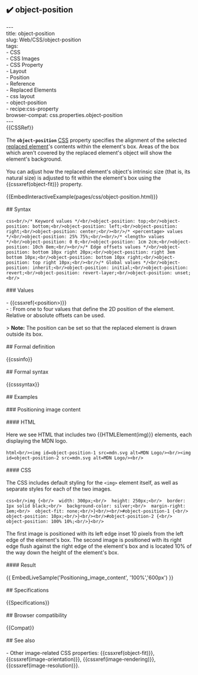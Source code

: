 ## ✔️ object-position 
 ---<br/>title: object-position<br/>slug: Web/CSS/object-position<br/>tags:<br/>  - CSS<br/>  - CSS Images<br/>  - CSS Property<br/>  - Layout<br/>  - Position<br/>  - Reference<br/>  - Replaced Elements<br/>  - css layout<br/>  - object-position<br/>  - recipe:css-property<br/>browser-compat: css.properties.object-position<br/>---<br/>{{CSSRef}}<br/><br/>The **`object-position`** [CSS](/en-US/docs/Web/CSS) property specifies the alignment of the selected [replaced element](/en-US/docs/Web/CSS/Replaced_element)'s contents within the element's box. Areas of the box which aren't covered by the replaced element's object will show the element's background.<br/><br/>You can adjust how the replaced element's object's intrinsic size (that is, its natural size) is adjusted to fit within the element's box using the {{cssxref(object-fit)}} property.<br/><br/>{{EmbedInteractiveExample(pages/css/object-position.html)}}<br/><br/>## Syntax<br/><br/>```css<br/>/* Keyword values */<br/>object-position: top;<br/>object-position: bottom;<br/>object-position: left;<br/>object-position: right;<br/>object-position: center;<br/><br/>/* <percentage> values */<br/>object-position: 25% 75%;<br/><br/>/* <length> values */<br/>object-position: 0 0;<br/>object-position: 1cm 2cm;<br/>object-position: 10ch 8em;<br/><br/>/* Edge offsets values */<br/>object-position: bottom 10px right 20px;<br/>object-position: right 3em bottom 10px;<br/>object-position: bottom 10px right;<br/>object-position: top right 10px;<br/><br/>/* Global values */<br/>object-position: inherit;<br/>object-position: initial;<br/>object-position: revert;<br/>object-position: revert-layer;<br/>object-position: unset;<br/>```<br/><br/>### Values<br/><br/>- {{cssxref(&lt;position&gt;)}}<br/>  - : From one to four values that define the 2D position of the element. Relative or absolute offsets can be used.<br/><br/>> **Note:** The position can be set so that the replaced element is drawn outside its box.<br/><br/>## Formal definition<br/><br/>{{cssinfo}}<br/><br/>## Formal syntax<br/><br/>{{csssyntax}}<br/><br/>## Examples<br/><br/>### Positioning image content<br/><br/>#### HTML<br/><br/>Here we see HTML that includes two {{HTMLElement(img)}} elements, each displaying the MDN logo.<br/><br/>```html<br/><img id=object-position-1 src=mdn.svg alt=MDN Logo/><br/><img id=object-position-2 src=mdn.svg alt=MDN Logo/><br/>```<br/><br/>#### CSS<br/><br/>The CSS includes default styling for the `<img>` element itself, as well as separate styles for each of the two images.<br/><br/>```css<br/>img {<br/>  width: 300px;<br/>  height: 250px;<br/>  border: 1px solid black;<br/>  background-color: silver;<br/>  margin-right: 1em;<br/>  object-fit: none;<br/>}<br/><br/>#object-position-1 {<br/>  object-position: 10px;<br/>}<br/><br/>#object-position-2 {<br/>  object-position: 100% 10%;<br/>}<br/>```<br/><br/>The first image is positioned with its left edge inset 10 pixels from the left edge of the element's box. The second image is positioned with its right edge flush against the right edge of the element's box and is located 10% of the way down the height of the element's box.<br/><br/>#### Result<br/><br/>{{ EmbedLiveSample('Positioning_image_content', '100%','600px') }}<br/><br/>## Specifications<br/><br/>{{Specifications}}<br/><br/>## Browser compatibility<br/><br/>{{Compat}}<br/><br/>## See also<br/><br/>- Other image-related CSS properties: {{cssxref(object-fit)}}, {{cssxref(image-orientation)}}, {{cssxref(image-rendering)}}, {{cssxref(image-resolution)}}.<br/>